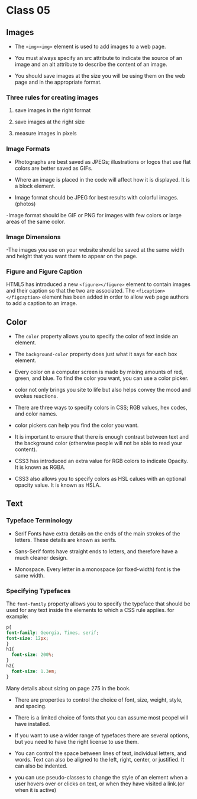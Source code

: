 # Class 05

## Images

- The `<img><img>` element is used to add images to a web page.

- You must always specify an src attribute to indicate the source of an image and an alt attribute to describe the content of an image.

- You should save images at the size you will be using them on the web page and in the appropriate format.

### Three rules for creating images

1. save images in the right format

1. save images at the right size

1. measure images in pixels

### Image Formats

- Photographs are best saved as JPEGs; illustrations or logos that use flat colors are better saved as GIFs.

- Where an image is placed in the code will affect how it is displayed. It is a block element.

- Image format should be JPEG for best results with colorful images. (photos)

-Image format should be GIF or PNG for images with few colors or large areas of the same color.

### Image Dimensions

-The images you use on your website should be saved at the same width and height that you want them to appear on the page.

### Figure and Figure Caption

HTML5 has introduced a new `<figure></figure>` element to contain images and their caption so that the two are associated. The `<ficaption></figcaption>` element has been added in order to allow web page authors to add a caption to an image.

## Color

- The `color` property allows you to specify the color of text inside an element.

- The `background-color` property does just what it says for each box element.

- Every color on a computer screen is made by mixing amounts of red, green, and blue. To find the color you want, you can use a color picker.

- color not only brings you site to life but also helps convey the mood and evokes reactions.

- There are three ways to specify colors in CSS; RGB values, hex codes, and color names.

- color pickers can help you find the color you want.

- It is important to ensure that there is enough contrast between text and the background color (otherwise people will not be able to read your content).

- CSS3 has introduced an extra value for RGB colors to indicate Opacity. It is known as RGBA.

- CSS3 also allows you to specify colors as HSL calues with an optional opacity value. It is known as HSLA.

## Text

### Typeface Terminology

- Serif Fonts have extra details on the ends of the main strokes of the letters. These details are known as serifs.

- Sans-Serif fonts have straight ends to letters, and therefore have a much cleaner design.

- Monospace. Every letter in a monospace (or fixed-width) font is the same width.

### Specifying Typefaces

The `font-family` property allows you to specify the typeface that should be used for any text inside the elements to which a CSS rule applies. for example:

```css
p{
font-family: Georgia, Times, serif;
font-size: 12px;
}
h1{
  font-size: 200%;
}
h2{
  font-size: 1.3em;
}
```

Many details about sizing on page 275 in the book.

- There are properties to control the choice of font, size, weight, style, and spacing.

- There is a limited choice of fonts that you can assume most peopel will have installed.

- If you want to use a wider range of typefaces there are several options, but you need to have the right license to use them.

- You can control the space between lines of text, individual letters, and words. Text can also be aligned to the left, right, center, or justified. It can also be indented.

- you can use pseudo-classes to change the style of an element when a user hovers over or clicks on text, or when they have visited a link.(or when it is active)
